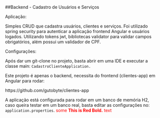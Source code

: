 ##Backend - Cadastro de Usuários e Serviços
<p>Aplicação:</p>
Simples CRUD que cadastra usuários, clientes e serviços.
Foi utilizado spring security para autenticar a aplicação frontend Angular e usuários logados. Utilizando tokens jwt, bibliotecas validator para validar campos obrigatórios, além possui um validador de CPF.
<p></p>
<p>Configurações:</p>
Após dar um git-clone no projeto, basta abrir em uma IDE e executar a classe main:
<code>CadastroClienteApplication.</code>

Este projeto é apenas o backend, necessita do frontend (clientes-app) em Angular para rodar:
<p>https://github.com/gutobyte/clientes-app</p>

A aplicação está configurada para rodar em um banco de memória H2, caso queira testar em um banco real, basta editar as configurações no: <code>application.properties</code>.
<span style="color:red">some **This is Red Bold.** text</span>